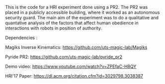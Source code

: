 This is the code for a HRI experiment done using a PR2. The PR2 was placed in a publicly accessible building, where it worked as an autonomous security guard. The main aim of the experiment was to do a qualitative and quantative analysis of the factors that affect human obedience in interactions with robots in position of authority.


Dependencies :

Magiks Inverse Kinematics: <https://github.com/uts-magic-lab/Magiks>

Pyride PR2: <https://github.com/uts-magic-lab/pyride_pr2>


Demo video:  <https://www.youtube.com/watch?v=ZPEfaC-H8QY>

HRI'17 Paper:  <https://dl.acm.org/citation.cfm?id=3029798.3038387>


